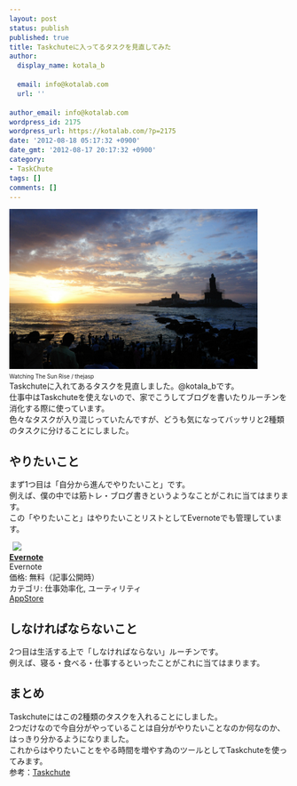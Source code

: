 ```yaml
---
layout: post
status: publish
published: true
title: Taskchuteに入ってるタスクを見直してみた
author:
  display_name: kotala_b

  email: info@kotalab.com
  url: ''

author_email: info@kotalab.com
wordpress_id: 2175
wordpress_url: https://kotalab.com/?p=2175
date: '2012-08-18 05:17:32 +0900'
date_gmt: '2012-08-17 20:17:32 +0900'
category:
- TaskChute
tags: []
comments: []
---
```

<p><a href="/wp-content/uploads/taskchute_120818.jpg" target="_blank"><img src="/wp-content/uploads/taskchute_120818.jpg" alt="" title="taskchute_120818" width="448" height="288" class="alignnone size-full wp-image-2176" /></a><br />
<span style="font-size:10px;">Watching The Sun Rise</a> / thejasp</span><br />
Taskchuteに入れてあるタスクを見直しました。@kotala_bです。<br />
仕事中はTaskchuteを使えないので、家でこうしてブログを書いたりルーチンを消化する際に使っています。<br />
色々なタスクが入り混じっていたんですが、どうも気になってバッサリと2種類のタスクに分けることにしました。<br />
</p>
<!--more-->
<h2>やりたいこと</h2>
<p>まず1つ目は「自分から進んでやりたいこと」です。<br />
例えば、僕の中では筋トレ・ブログ書きというようなことがこれに当てはまります。<br />
この「やりたいこと」はやりたいことリストとしてEvernoteでも管理しています。</p>
<div class="applink">
<div class="applinkimg"><a href="https://itunes.apple.com/jp/app/evernote/id281796108?mt=8&uo=4&at=10l4yU" rel="nofollow" target="_blank"><img hspace="6" src="http://a1527.phobos.apple.com/us/r30/Purple/v4/d6/af/ec/d6afec25-4d92-7b99-833b-14727820b3af/mzl.fwrhqtje.png" width="80" /></a></div>
<div class="applinktext">
<div class="applinktitle"><strong><a href="https://itunes.apple.com/jp/app/evernote/id281796108?mt=8&uo=4&at=10l4yU" rel="nofollow" target="_blank">Evernote</a></strong></div>
<div class="applinkinfo">Evernote</div>
<div class="applinkinfo">価格: 無料（記事公開時）</div>
<div class="applinkinfo">カテゴリ: 仕事効率化, ユーティリティ</div>
</div>
<div class="clear"></div>
<div class="appstorelink"><a href="https://itunes.apple.com/jp/app/evernote/id281796108?mt=8&uo=4&at=10l4yU" rel="nofollow" target="_blank">AppStore</a></div>
</div>
<h2>しなければならないこと</h2>
<p>2つ目は生活する上で「しなければならない」ルーチンです。<br />
例えば、寝る・食べる・仕事するといったことがこれに当てはまります。</p>
<h2>まとめ</h2>
<p>Taskchuteにはこの2種類のタスクを入れることにしました。<br />
2つだけなので今自分がやっていることは自分がやりたいことなのか何なのか、はっきり分かるようになりました。<br />
これからはやりたいことをやる時間を増やす為のツールとしてTaskchuteを使ってみます。<br />
参考：<a href="https://55auto.biz/cyblog/touroku/taskchute2c.htm" title="Taskchute" target="_blank">Taskchute</a></p>
